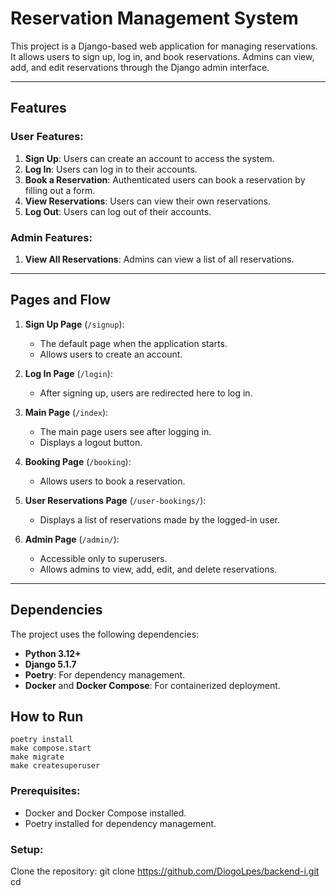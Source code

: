 # Reservation Management System

This project is a Django-based web application for managing reservations. It allows users to sign up, log in, and book reservations. Admins can view, add, and edit reservations through the Django admin interface.

---

## Features

### User Features:
1. **Sign Up**: Users can create an account to access the system.
2. **Log In**: Users can log in to their accounts.
3. **Book a Reservation**: Authenticated users can book a reservation by filling out a form.
4. **View Reservations**: Users can view their own reservations.
5. **Log Out**: Users can log out of their accounts.

### Admin Features:
1. **View All Reservations**: Admins can view a list of all reservations.

---

## Pages and Flow

1. **Sign Up Page** (`/signup`):
   - The default page when the application starts.
   - Allows users to create an account.

2. **Log In Page** (`/login`):
   - After signing up, users are redirected here to log in.

3. **Main Page** (`/index`):
   - The main page users see after logging in.
   - Displays a logout button.

4. **Booking Page** (`/booking`):
   - Allows users to book a reservation.

5. **User Reservations Page** (`/user-bookings/`):
   - Displays a list of reservations made by the logged-in user.

6. **Admin Page** (`/admin/`):
   - Accessible only to superusers.
   - Allows admins to view, add, edit, and delete reservations.

---
## Dependencies

The project uses the following dependencies:
- **Python 3.12+**
- **Django 5.1.7**
- **Poetry**: For dependency management.
- **Docker** and **Docker Compose**: For containerized deployment.

## How to Run 

    poetry install
    make compose.start
    make migrate
    make createsuperuser


### Prerequisites:
- Docker and Docker Compose installed.
- Poetry installed for dependency management.

### Setup:
   Clone the repository:
   git clone <https://github.com/DiogoLpes/backend-i.git>
   cd <project>


